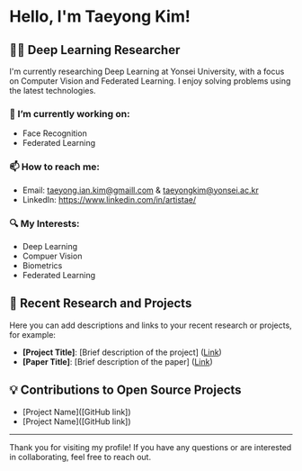 # Hello, I'm Taeyong Kim!

## 👨‍💻 Deep Learning Researcher

I'm currently researching Deep Learning at Yonsei University, with a focus on Computer Vision and Federated Learning. I enjoy solving problems using the latest technologies.

### 🌱 I’m currently working on:
- Face Recognition
- Federated Learning

### 📫 How to reach me:
- Email: taeyong.ian.kim@gmaill.com & taeyongkim@yonsei.ac.kr
- LinkedIn: https://www.linkedin.com/in/artistae/

### 🔍 My Interests:
- Deep Learning
- Compuer Vision
- Biometrics
- Federated Learning

## 📄 Recent Research and Projects
Here you can add descriptions and links to your recent research or projects, for example:

- **[Project Title]**: [Brief description of the project] ([Link](#))
- **[Paper Title]**: [Brief description of the paper] ([Link](#))

## 💡 Contributions to Open Source Projects
- [Project Name]([GitHub link])
- [Project Name]([GitHub link])

---

Thank you for visiting my profile! If you have any questions or are interested in collaborating, feel free to reach out.
